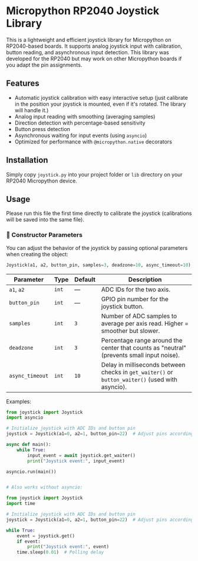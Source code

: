 # Micropython RP2040 Joystick Library

This is a lightweight and efficient joystick library for Micropython on RP2040-based boards.
It supports analog joystick input with calibration, button reading, and asynchronous input detection.
This library was developed for the RP2040 but may work on other Micropython boards if you adapt the pin assignments.

## Features

- Automatic joystick calibration with easy interactive setup (just calibrate in the position your joystick is mounted, even if it's rotated. The library will handle it.)
- Analog input reading with smoothing (averaging samples)
- Direction detection with percentage-based sensitivity
- Button press detection
- Asynchronous waiting for input events (using `asyncio`)
- Optimized for performance with `@micropython.native` decorators

## Installation

Simply copy `joystick.py` into your project folder or `lib` directory on your RP2040 Micropython device.

## Usage

Please run this file the first time directly to calibrate the joystick (calibrations will be saved into the same file).

### 🔧 Constructor Parameters

You can adjust the behavior of the joystick by passing optional parameters when creating the object:

```python
Joystick(a1, a2, button_pin, samples=3, deadzone=10, async_timeout=10)
```

| Parameter       | Type   | Default | Description                                                                 |
|----------------|--------|---------|-----------------------------------------------------------------------------|
| `a1`, `a2`      | `int`  | —       | ADC IDs for the two axis.                                        |
| `button_pin`    | `int`  | —       | GPIO pin number for the joystick button.                                   |
| `samples`       | `int`  | `3`     | Number of ADC samples to average per axis read. Higher = smoother but slower. |
| `deadzone`      | `int`  | `3`    | Percentage range around the center that counts as "neutral" (prevents small input noise). |
| `async_timeout` | `int`  | `10`    | Delay in milliseconds between checks in `get_waiter()` or `button_waiter()` (used with asyncio). |


Examples:

```python
from joystick import Joystick
import asyncio

# Initialize joystick with ADC IDs and button pin
joystick = Joystick(a1=0, a2=1, button_pin=22)  # Adjust pins accordingly

async def main():
    while True:
        input_event = await joystick.get_waiter()
        print("Joystick event:", input_event)

asyncio.run(main())


# Also works without asyncio:

from joystick import Joystick
import time

# Initialize joystick with ADC IDs and button pin
joystick = Joystick(a1=0, a2=1, button_pin=22)  # Adjust pins accordingly

while True:
    event = joystick.get()
    if event:
        print("Joystick event:", event)
    time.sleep(0.01)  # Polling delay
